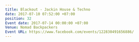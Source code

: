 ```yaml
---
title: Blackout - Jackin House & Techno
date: 2017-07-10 07:52:00 +07:00
position: 32
Event date: 2017-07-14 00:00:00 +07:00
Venue: Nomad Backpackers
Event URL: https://www.facebook.com/events/122830491656886/
---
```


